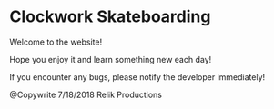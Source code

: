 # Clockwork Skateboarding

Welcome to the website!

Hope you enjoy it and learn something new each day!

If you encounter any bugs, please notify the developer immediately!

@Copywrite 7/18/2018 Relik Productions